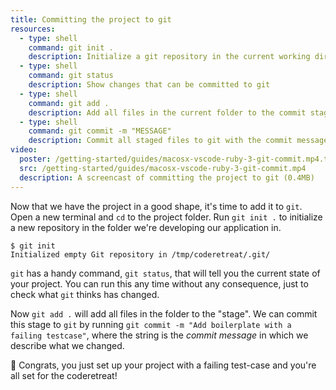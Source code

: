 ```yaml
---
title: Committing the project to git
resources:
  - type: shell
    command: git init .
    description: Initialize a git repository in the current working directory
  - type: shell
    command: git status
    description: Show changes that can be committed to git
  - type: shell
    command: git add .
    description: Add all files in the current folder to the commit stage
  - type: shell
    command: git commit -m "MESSAGE"
    description: Commit all staged files to git with the commit message MESSAGE
video:
  poster: /getting-started/guides/macosx-vscode-ruby-3-git-commit.mp4.thumb.jpg
  src: /getting-started/guides/macosx-vscode-ruby-3-git-commit.mp4
  description: A screencast of committing the project to git (0.4MB)
---
```


Now that we have the project in a good shape, it's time to add it to `git`. Open a new terminal and `cd` to the project folder. Run `git init .` to initialize a new repository in the folder we're developing our application in.

```shell
$ git init
Initialized empty Git repository in /tmp/coderetreat/.git/
```

`git` has a handy command, `git status`, that will tell you the current state of your project. You can run this any time without any consequence, just to check what `git` thinks has changed.

Now `git add .` will add all files in the folder to the "stage". We can commit this stage to `git` by running `git commit -m "Add boilerplate with a failing testcase"`, where the string is the _commit message_ in which we describe what we changed.

🎉 Congrats, you just set up your project with a failing test-case and you're all set for the coderetreat!
